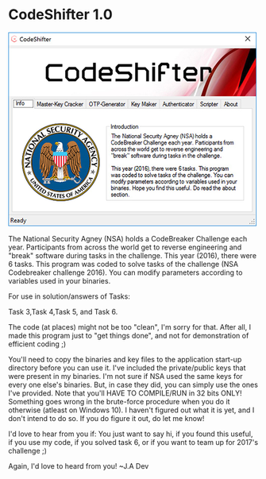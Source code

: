 # CodeShifter 1.0

![alt tag](https://github.com/hexinx/CodeShifter/blob/master/04_ScreenShots/1.jpg)

The National Security Agney (NSA) holds a CodeBreaker Challenge each year. Participants from across the world get to reverse engineering and "break" software during tasks in the challenge.   This year (2016), there were 6 tasks. This program was coded to solve tasks of the challenge (NSA Codebreaker challenge 2016). You can modify parameters according to variables used in your binaries. 

For use in solution/answers of Tasks:

Task 3,Task 4,Task 5, and Task 6.

The code (at places) might not be too "clean", I'm sorry for that.
After all, I made this program just to "get things done",
and not for demonstration of efficient coding ;)


You'll need to copy the binaries and key files to the application start-up directory before you can use it.
I've included the private/public keys that were present in my binaries. I'm not sure if NSA used the same keys
for every one else's binaries. But, in case they did, you can simply use the ones I've provided.
Note that you'll HAVE TO COMPILE/RUN in 32 bits ONLY! Something goes wrong in the brute-force procedure when you do it otherwise (atleast on Windows 10).
I haven't figured out what it is yet, and I don't intend to do so. If you do figure it out, do let me know!

I'd love to hear from you if: You just want to say hi, if you found this useful, if you use my code, if you solved task 6, or if you want to team up for 2017's challenge ;)

Again, I'd love to heard from you!
~J.A Dev 



